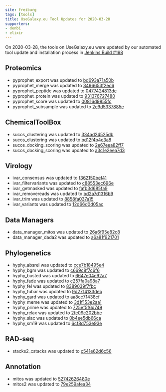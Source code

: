 ```yaml
---
site: freiburg
tags: [tools]
title: UseGalaxy.eu Tool Updates for 2020-03-28
supporters:
- denbi
- elixir
---
```


On 2020-03-28, the tools on UseGalaxy.eu were updated by our automated tool update and installation process in [Jenkins Build #198](https://build.galaxyproject.eu/job/usegalaxy-eu/job/install-tools/#198/)

## Proteomics

- pyprophet_export was updated to [bd693a71a50b](https://toolshed.g2.bx.psu.edu/view/galaxyp/pyprophet_export/bd693a71a50b)
- pyprophet_merge was updated to [3496653f2ec6](https://toolshed.g2.bx.psu.edu/view/galaxyp/pyprophet_merge/3496653f2ec6)
- pyprophet_peptide was updated to [0477424813de](https://toolshed.g2.bx.psu.edu/view/galaxyp/pyprophet_peptide/0477424813de)
- pyprophet_protein was updated to [931376727480](https://toolshed.g2.bx.psu.edu/view/galaxyp/pyprophet_protein/931376727480)
- pyprophet_score was updated to [00816d9855fc](https://toolshed.g2.bx.psu.edu/view/galaxyp/pyprophet_score/00816d9855fc)
- pyprophet_subsample was updated to [2e9d5337885e](https://toolshed.g2.bx.psu.edu/view/galaxyp/pyprophet_subsample/2e9d5337885e)

## ChemicalToolBox

- sucos_clustering was updated to [334ad24525db](https://toolshed.g2.bx.psu.edu/view/bgruening/sucos_clustering/334ad24525db)
- sucos_clustering was updated to [bd12f4b4c3a8](https://toolshed.g2.bx.psu.edu/view/bgruening/sucos_clustering/bd12f4b4c3a8)
- sucos_docking_scoring was updated to [2e67eea82ff7](https://toolshed.g2.bx.psu.edu/view/bgruening/sucos_docking_scoring/2e67eea82ff7)
- sucos_docking_scoring was updated to [a3c1e2eea7d3](https://toolshed.g2.bx.psu.edu/view/bgruening/sucos_docking_scoring/a3c1e2eea7d3)


## Virology

- ivar_consensus was updated to [f362150bef41](https://toolshed.g2.bx.psu.edu/view/iuc/ivar_consensus/f362150bef41)
- ivar_filtervariants was updated to [c88553ec696e](https://toolshed.g2.bx.psu.edu/view/iuc/ivar_filtervariants/c88553ec696e)
- ivar_getmasked was updated to [fafb3d685fa9](https://toolshed.g2.bx.psu.edu/view/iuc/ivar_getmasked/fafb3d685fa9)
- ivar_removereads was updated to [bd2a7d1316b9](https://toolshed.g2.bx.psu.edu/view/iuc/ivar_removereads/bd2a7d1316b9)
- ivar_trim was updated to [8858fa037a15](https://toolshed.g2.bx.psu.edu/view/iuc/ivar_trim/8858fa037a15)
- ivar_variants was updated to [12d66d0d05ac](https://toolshed.g2.bx.psu.edu/view/iuc/ivar_variants/12d66d0d05ac)


## Data Managers

- data_manager_mitos was updated to [26a6f95e82c8](https://toolshed.g2.bx.psu.edu/view/iuc/data_manager_mitos/26a6f95e82c8)
- data_manager_dada2 was updated to [a6a81f921701](https://toolshed.g2.bx.psu.edu/view/iuc/data_manager_dada2/a6a81f921701)


## Phylogenetics

- hyphy_absrel was updated to [cce7b18495e4](https://toolshed.g2.bx.psu.edu/view/iuc/hyphy_absrel/cce7b18495e4)
- hyphy_bgm was updated to [c669c8f7c6f6](https://toolshed.g2.bx.psu.edu/view/iuc/hyphy_bgm/c669c8f7c6f6)
- hyphy_busted was updated to [6647e04e92a7](https://toolshed.g2.bx.psu.edu/view/iuc/hyphy_busted/6647e04e92a7)
- hyphy_fade was updated to [c257fa0a98a7](https://toolshed.g2.bx.psu.edu/view/iuc/hyphy_fade/c257fa0a98a7)
- hyphy_fel was updated to [8389039f7fbc](https://toolshed.g2.bx.psu.edu/view/iuc/hyphy_fel/8389039f7fbc)
- hyphy_fubar was updated to [9d2714133deb](https://toolshed.g2.bx.psu.edu/view/iuc/hyphy_fubar/9d2714133deb)
- hyphy_gard was updated to [aa8cc71438cf](https://toolshed.g2.bx.psu.edu/view/iuc/hyphy_gard/aa8cc71438cf)
- hyphy_meme was updated to [3d1f153e2aa1](https://toolshed.g2.bx.psu.edu/view/iuc/hyphy_meme/3d1f153e2aa1)
- hyphy_prime was updated to [725ef5f6d749](https://toolshed.g2.bx.psu.edu/view/iuc/hyphy_prime/725ef5f6d749)
- hyphy_relax was updated to [2fe09c202bbe](https://toolshed.g2.bx.psu.edu/view/iuc/hyphy_relax/2fe09c202bbe)
- hyphy_slac was updated to [0b4ee5db66ca](https://toolshed.g2.bx.psu.edu/view/iuc/hyphy_slac/0b4ee5db66ca)
- hyphy_sm19 was updated to [6cf8d753e93e](https://toolshed.g2.bx.psu.edu/view/iuc/hyphy_sm19/6cf8d753e93e)

## RAD-seq

- stacks2_cstacks was updated to [c541e62d6c56](https://toolshed.g2.bx.psu.edu/view/iuc/stacks2_cstacks/c541e62d6c56)

## Annotation

- mitos was updated to [52742626480e](https://toolshed.g2.bx.psu.edu/view/iuc/mitos/52742626480e)
- mitos2 was updated to [79e259afea34](https://toolshed.g2.bx.psu.edu/view/iuc/mitos2/79e259afea34)

